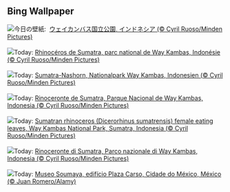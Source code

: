 ## Bing Wallpaper
![](https://www.bing.com/th?id=OHR.SumatranRhino_JA-JP0144447499_UHD.jpg&w=1000)今日の壁紙: &nbsp;[ウェイカンバス国立公園, インドネシア (© Cyril Ruoso/Minden Pictures)](https://www.bing.com/th?id=OHR.SumatranRhino_JA-JP0144447499_UHD.jpg)
<br><br/>
![](https://www.bing.com/th?id=OHR.SumatranRhino_FR-FR5124240200_UHD.jpg&w=1000)Today: [Rhinocéros de Sumatra, parc national de Way Kambas, Indonésie (© Cyril Ruoso/Minden Pictures)](https://www.bing.com/th?id=OHR.SumatranRhino_FR-FR5124240200_UHD.jpg)
<br><br/>
![](https://www.bing.com/th?id=OHR.SumatranRhino_DE-DE8687965425_UHD.jpg&w=1000)Today: [Sumatra-Nashorn, Nationalpark Way Kambas, Indonesien (© Cyril Ruoso/Minden Pictures)](https://www.bing.com/th?id=OHR.SumatranRhino_DE-DE8687965425_UHD.jpg)
<br><br/>
![](https://www.bing.com/th?id=OHR.SumatranRhino_ES-ES0481030773_UHD.jpg&w=1000)Today: [Rinoceronte de Sumatra, Parque Nacional de Way Kambas, Indonesia (© Cyril Ruoso/Minden Pictures)](https://www.bing.com/th?id=OHR.SumatranRhino_ES-ES0481030773_UHD.jpg)
<br><br/>
![](https://www.bing.com/th?id=OHR.SumatranRhino_EN-GB6546826418_UHD.jpg&w=1000)Today: [Sumatran rhinoceros (Dicerorhinus sumatrensis) female eating leaves, Way Kambas National Park, Sumatra, Indonesia (© Cyril Ruoso/Minden Pictures)](https://www.bing.com/th?id=OHR.SumatranRhino_EN-GB6546826418_UHD.jpg)
<br><br/>
![](https://www.bing.com/th?id=OHR.SumatranRhino_IT-IT9282232501_UHD.jpg&w=1000)Today: [Rinoceronte di Sumatra, Parco nazionale di Way Kambas, Indonesia (© Cyril Ruoso/Minden Pictures)](https://www.bing.com/th?id=OHR.SumatranRhino_IT-IT9282232501_UHD.jpg)
<br><br/>
![](https://www.bing.com/th?id=OHR.MuseoSoumaya_PT-BR6724252759_UHD.jpg&w=1000)Today: [Museo Soumaya, edifício Plaza Carso, Cidade do México, México (© Juan Romero/Alamy)](https://www.bing.com/th?id=OHR.MuseoSoumaya_PT-BR6724252759_UHD.jpg)
<br><br/>
